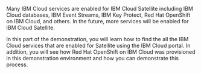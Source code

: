 Many IBM Cloud services are enabled for IBM Cloud Satellite including IBM Cloud databases, IBM Event Streams, IBM Key Protect, Red Hat OpenShift on IBM Cloud, and others. In the future, more services will be enabled for IBM Cloud Satellite.

In this part of the demonstration, you will learn how to find the all the IBM Cloud services that are enabled for Satellite using the IBM Cloud portal.  In addition, you will see how Red Hat OpenShift on IBM Cloud was provisioned in this demonstration environment and how you can demonstrate this process.
